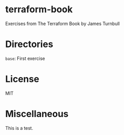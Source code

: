 # terraform-book
Exercises from The Terraform Book by James Turnbull

# Directories

`base`: First exercise

# License

MIT

# Miscellaneous

This is a test.

